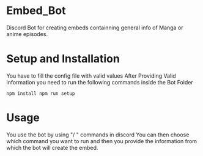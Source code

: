 # Embed_Bot


Discord Bot for creating embeds containning general info of Manga or anime episodes.

# Setup and Installation
You have to fill the config file with valid values
After Providing Valid information you need to run the following commands inside the Bot Folder

`
npm install
npm run setup
`
# Usage

You use the bot by using "/ " commands in discord
You can then choose which command you want to run
and then you provide the information from which the bot will create the embed.
